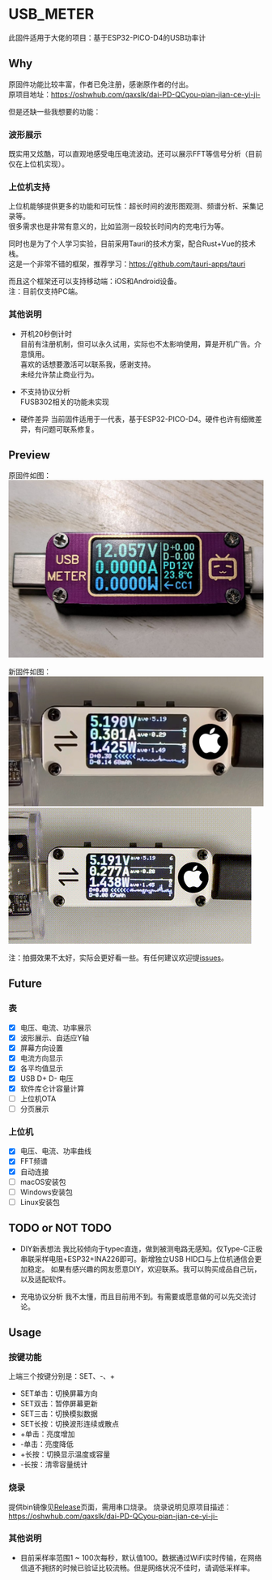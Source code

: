 # USB_METER

此固件适用于大佬的项目：基于ESP32-PICO-D4的USB功率计

## Why

原固件功能比较丰富，作者已免注册，感谢原作者的付出。  
原项目地址：https://oshwhub.com/qaxslk/dai-PD-QCyou-pian-jian-ce-yi-ji-

但是还缺一些我想要的功能：

### 波形展示

既实用又炫酷，可以直观地感受电压电流波动。还可以展示FFT等信号分析（目前仅在上位机实现）。

### 上位机支持

上位机能够提供更多的功能和可玩性：超长时间的波形图观测、频谱分析、采集记录等。  
很多需求也是非常有意义的，比如监测一段较长时间内的充电行为等。

同时也是为了个人学习实验，目前采用Tauri的技术方案，配合Rust+Vue的技术栈。  
这是一个非常不错的框架，推荐学习：https://github.com/tauri-apps/tauri

而且这个框架还可以支持移动端：iOS和Android设备。  
注：目前仅支持PC端。

### 其他说明

* 开机20秒倒计时  
  目前有注册机制，但可以永久试用，实际也不太影响使用，算是开机广告。介意慎用。  
  喜欢的话想要激活可以联系我，感谢支持。  
  未经允许禁止商业行为。


* 不支持协议分析  
  FUSB302相关的功能未实现


* 硬件差异
  当前固件适用于一代表，基于ESP32-PICO-D4。硬件也许有细微差异，有问题可联系修复。

## Preview

原固件如图：
![img.png](img/img.png)

新固件如图：
![new_fw.jpg](img/new_fw.jpg)
![new_fw.gif](img/new_fw.gif)

注：拍摄效果不太好，实际会更好看一些。有任何建议欢迎提[issues](https://github.com/shuai132/USB_METER/issues)。

## Future

### 表

* [x] 电压、电流、功率展示
* [x] 波形展示、自适应Y轴
* [x] 屏幕方向设置
* [x] 电流方向显示
* [x] 各平均值显示
* [x] USB D+ D- 电压
* [x] 软件库仑计容量计算
* [ ] 上位机OTA
* [ ] 分页展示

### 上位机

* [x] 电压、电流、功率曲线
* [x] FFT频谱
* [x] 自动连接
* [ ] macOS安装包
* [ ] Windows安装包
* [ ] Linux安装包

## TODO or NOT TODO

* DIY新表想法
  我比较倾向于typec直连，做到被测电路无感知。仅Type-C正极串联采样电阻+ESP32+INA226即可。新增独立USB HID口与上位机通信会更加稳定。
  如果有感兴趣的网友愿意DIY，欢迎联系。我可以购买成品自己玩，以及适配软件。

* 充电协议分析
  我不太懂，而且目前用不到。有需要或愿意做的可以先交流讨论。

## Usage

### 按键功能

上端三个按键分别是：SET、-、+

* SET单击：切换屏幕方向
* SET双击：暂停屏幕更新
* SET三击：切换模拟数据
* SET长按：切换波形连续或散点
* +单击：亮度增加
* -单击：亮度降低
* +长按：切换显示温度或容量
* -长按：清零容量统计

### 烧录

提供bin镜像见[Release](https://github.com/shuai132/USB_METER/releases)页面，需用串口烧录。
烧录说明见原项目描述：https://oshwhub.com/qaxslk/dai-PD-QCyou-pian-jian-ce-yi-ji-

### 其他说明

* 目前采样率范围1 ~ 100次每秒，默认值100。数据通过WiFi实时传输，在网络信道不拥挤的时候已验证比较流畅。但是网络状况不佳时，请调低采样率。
